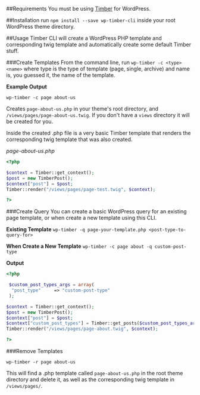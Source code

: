 
##Requirements
You must be using [Timber](https://github.com/jarednova/timber) for WordPress.

##Installation
run `npm install --save wp-timber-cli` inside your root WordPress theme directory.

##Usage
Timber CLI will create a WordPress PHP template and corresponding twig template and automatically create some default Timber stuff.

###Create Templates
From the command line, run `wp-timber -c <type> <name>` where type is the type of template (page, single, archive) and name is, you guessed it, the name of the template.

**Example Output**

`wp-timber -c page about-us`

Creates `page-about-us.php` in your theme's root directory, and `/views/pages/page-about-us.twig`. If you don't have a `views` directory it will be created for you.

Inside the created .php file is a very basic Timber template that renders the corresponding twig template that was also created.

_page-about-us.php_
```php
<?php

$context = Timber::get_context();
$post = new TimberPost();
$context["post"] = $post; 
Timber::render("/views/pages/page-test.twig", $context);

?>
```

###Create Query
You can create a basic WordPress query for an existing page template, or when create a new template using this CLI.

**Existing Template**
`wp-timber -q page-your-template.php <post-type-to-query-for>`

**When Create a New Template**
`wp-timber -c page about -q custom-post-type`


**Output**
```php
<?php 

 $custom_post_types_args = array( 
  "post_type"     => "custom-post-type" 
 ); 

$context = Timber::get_context(); 
$post = new TimberPost(); 
$context["post"] = $post;
$context["custom_post_types"] = Timber::get_posts($custom_post_types_args); 
Timber::render("/views/pages/page-about.twig", $context); 

?>
```


###Remove Templates

`wp-timber -r page about-us`

This will find a .php template called `page-about-us.php` in the root theme directory and delete it, as well as the corresponding twig template in `/views/pages/`.
